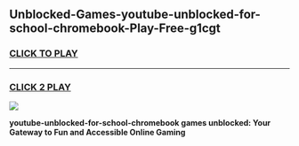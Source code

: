 
## Unblocked-Games-youtube-unblocked-for-school-chromebook-Play-Free-g1cgt
<h3>
<a href="https://premium76.site?title=youtube-unblocked-for-school-chromebook&ref=18A1">CLICK TO PLAY</a></h3>
<hr>

<h3>
<a href="https://premium76.site?title=youtube-unblocked-for-school-chromebook&ref=18A1">CLICK 2 PLAY</a>
  
</h3>

<a href="https://premium76.site?title=youtube-unblocked-for-school-chromebook&ref=18A1"><img src="https://clearcache.store/games.png"></a>


**youtube-unblocked-for-school-chromebook games unblocked: Your Gateway to Fun and Accessible Online Gaming**
